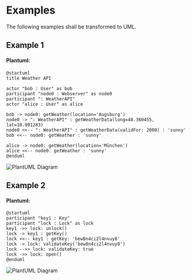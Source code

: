 # Examples
The following examples shall be transformed to UML.

## Example 1
#### Plantuml:
```
@startuml
title Weather API

actor "bob : User" as bob
participant "node0 : Webserver" as node0
participant ": WeatherAPI"
actor "alice : User" as alice

bob -> node0: getWeather(location='Augsburg')
node0 -> ": WeatherAPI" : getWeatherData(long=48.360455, lat=10.901283)
node0 <<-- ": WeatherAPI" : getWeatherData(validFor: 2000) : 'sunny'
bob <<-- node0: getWeather : 'sunny'

alice -> node0: getWeather(location='München')
alice <<-- node0: getWeather : 'sunny'
@enduml
```
![PlantUML Diagram](http://www.plantuml.com/plantuml/png/XP7FIWCn4CRlUOfXBt71BUcVIWrTQK443u8NyJoR3Tj0J4eoM_3TlFbYfcaNLZtiCSFl-yqtP1S90_KVbf4Xg-5T8nrqWFthCsEeo0Se6j-0XBUeGm4O8JtPCOMCCaTq18NphHOWKxP9pEcAvUblK0xwP2y6ErgZzDYV1uoTjrOF5us4JjCrUsEzGZBUrNpVTx7fGyTBbh74_ra2u-GZ4gQqw-hLPhQy4wlr-XOiKZqNitinNsoMWsUxhQf9qoaLRPzyaB0GGfG9uB5txfFdwbdnh_m8OldEgHDVlh-SEcZ7omi_xTrfrvx_ymS0)

## Example 2
#### Plantuml:
```
@startuml
participant "key1 : Key"
participant "lock : Lock" as lock
key1 ->> lock: unlock()
lock -> key1 : getKey()
lock <<-- key1 : getKey: 'bew8n4ci2l4nvuy8'
lock -> lock: validateKey('bew8n4ci2l4nvuy8')
lock -->> lock: validateKey: true
lock ->> lock: open()
@enduml
```
![PlantUML Diagram](http://www.plantuml.com/plantuml/png/POwn2eCm48Ptd-9miHqoj3Y8YBYtBv7gKOBn5BrOVFlUYHd4wUV_y-LBceNjp67moIJfMZTPOaXxt1vGmWkt5Em2Mi-07zjUWBV4JcXFzbkchlTMGY3DsptHa1qEwnTPn76lAcFE9oLa7_mLbBVkwNDQmrPaXoEgL-jTPndLSuNZYwQ-y6hdEM3qHM2SaEH73L8N1ly7)
